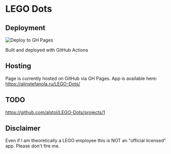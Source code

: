 # LEGO Dots

## Deployment

![Deploy to GH Pages](https://github.com/alstol/LEGO-Dots/workflows/Deploy%20to%20GH%20Pages/badge.svg)


Built and deployed with GitHub Actions

## Hosting
Page is currently hosted on GitHub via GH Pages. App is available here: https://alinstefanola.ru/LEGO-Dots/

## TODO

https://github.com/alstol/LEGO-Dots/projects/1

## Disclaimer

Even if I am theoretically a LEGO employee this is NOT an "official licensed" app. Please don't fire me.

